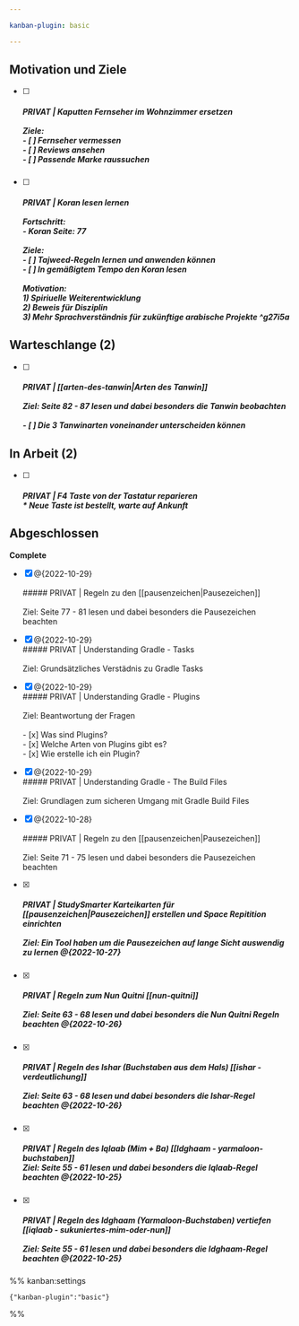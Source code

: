 ```yaml
---

kanban-plugin: basic

---
```


## Motivation und Ziele

- [ ] ##### PRIVAT | Kaputten Fernseher im Wohnzimmer ersetzen<br><br>Ziele:<br>- [ ] Fernseher vermessen<br>- [ ] Reviews ansehen<br>- [ ] Passende Marke raussuchen
- [ ] ##### PRIVAT | Koran lesen lernen<br><br>Fortschritt:<br>-  Koran Seite: 77<br><br>Ziele:<br>- [ ]  Tajweed-Regeln lernen und anwenden können<br>- [ ] In gemäßigtem Tempo den Koran lesen<br><br>Motivation:<br>1) Spiriuelle Weiterentwicklung<br>2) Beweis für Disziplin<br>3) Mehr Sprachverständnis für zukünftige arabische Projekte ^g27i5a


## Warteschlange (2)

- [ ] ##### PRIVAT | [[arten-des-tanwin|Arten des Tanwin]]<br><br>Ziel: Seite 82 - 87 lesen und dabei besonders die Tanwin beobachten<br><br>- [ ] Die 3 Tanwinarten voneinander unterscheiden können


## In Arbeit (2)

- [ ] ##### PRIVAT | F4 Taste von der Tastatur reparieren<br>* Neue Taste ist bestellt, warte auf Ankunft


## Abgeschlossen

**Complete**
- [x] @{2022-10-29}<br><br>##### PRIVAT | Regeln zu den [[pausenzeichen|Pausezeichen]]<br><br>Ziel: Seite 77 - 81 lesen und dabei besonders die Pausezeichen beachten
- [x] @{2022-10-29}<br>##### PRIVAT | Understanding Gradle - Tasks<br><br>Ziel: Grundsätzliches Verstädnis zu Gradle Tasks
- [x] @{2022-10-29}<br>##### PRIVAT | Understanding Gradle - Plugins<br><br>Ziel: Beantwortung der Fragen<br><br>- [x] Was sind Plugins?<br>- [x] Welche Arten von Plugins gibt es?<br>- [x] Wie erstelle ich ein Plugin?
- [x] @{2022-10-29}<br>##### PRIVAT | Understanding Gradle - The Build Files<br><br>Ziel: Grundlagen zum sicheren Umgang mit Gradle Build Files
- [x] @{2022-10-28}<br><br>##### PRIVAT | Regeln zu den [[pausenzeichen|Pausezeichen]]<br><br>Ziel: Seite 71 - 75 lesen und dabei besonders die Pausezeichen beachten
- [x] ##### PRIVAT |  StudySmarter Karteikarten für [[pausenzeichen|Pausezeichen]] erstellen und Space Repitition einrichten<br><br>Ziel: Ein Tool haben um die Pausezeichen auf lange Sicht auswendig zu lernen @{2022-10-27}
- [x] ##### PRIVAT | Regeln zum Nun Quitni [[nun-quitni]]<br><br>Ziel: Seite 63 - 68 lesen und dabei besonders die Nun Quitni Regeln beachten @{2022-10-26}
- [x] ##### PRIVAT | Regeln des Ishar (Buchstaben aus dem Hals) [[ishar - verdeutlichung]]<br><br>Ziel: Seite 63 - 68 lesen und dabei besonders die Ishar-Regel beachten @{2022-10-26}
- [x] ##### PRIVAT | Regeln des Iqlaab (Mim + Ba) [[Idghaam - yarmaloon-buchstaben]]<br>Ziel: Seite 55 - 61 lesen und dabei besonders die Iqlaab-Regel beachten @{2022-10-25}
- [x] ##### PRIVAT | Regeln des Idghaam (Yarmaloon-Buchstaben) vertiefen [[iqlaab - sukuniertes-mim-oder-nun]]<br><br>Ziel: Seite 55 - 61 lesen und dabei besonders die Idghaam-Regel beachten @{2022-10-25}




%% kanban:settings
```
{"kanban-plugin":"basic"}
```
%%